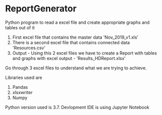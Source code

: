 # ReportGenerator
Python program to read a excel file and create appropriate graphs and tables out of it

1. First excel file that contains the master data 'Nov_2019_v1.xls'
2. There is a second excel file that contains connected data 'Resources.csv'
3. Output - Using this 2 excel files we have to create a Report with tables and graphs with excel output - 'Results_HDReport.xlsx'

Go through 3 excel files to understand what we are trying to achieve.

Libraries used are
1. Pandas
2. xlsxwriter
3. Numpy

Python version used is 3.7.
Devlopment IDE is using Jupyter Notebook
